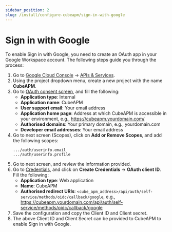 ```yaml
---
sidebar_position: 2
slug: /install/configure-cubeapm/sign-in-with-google
---
```


# Sign in with Google

To enable Sign in with Google, you need to create an OAuth app in your Google Workspace account. The following steps guide you through the process:

1. Go to [Google Cloud Console](https://console.cloud.google.com/) → [APIs & Services](https://console.cloud.google.com/apis/).
2. Using the project dropdown menu, create a new project with the name **CubeAPM**.
3. Go to [OAuth consent screen](https://console.cloud.google.com/apis/credentials/consent), and fill the following:
   - **Application type**: Internal
   - **Application name**: CubeAPM
   - **User support email**: Your email address
   - **Application home page**: Address at which CubeAPM is accessible in your environment, e.g., https://cubeapm.yourdomain.com/
   - **Authorised domains**: Your primary domain, e.g., yourdomain.com
   - **Developer email addresses**: Your email address
4. Go to next screen (Scopes), click on **Add or Remove Scopes**, and add the following scopes:
   ```
   .../auth/userinfo.email
   .../auth/userinfo.profile
   ```
5. Go to next screen, and review the information provided.
6. Go to [Credentials](https://console.cloud.google.com/apis/credentials), and click on **Create Credentials** → **OAuth client ID**. Fill the following:
   - **Application type**: Web application
   - **Name**: CubeAPM
   - **Authorised redirect URIs**: `<cube_apm_address>/api/auth/self-service/methods/oidc/callback/google`, e.g., https://cubeapm.yourdomain.com/api/auth/self-service/methods/oidc/callback/google
7. Save the configuration and copy the Client ID and Client secret.
8. The above Client ID and Client Secret can be provided to CubeAPM to enable Sign in with Google.
